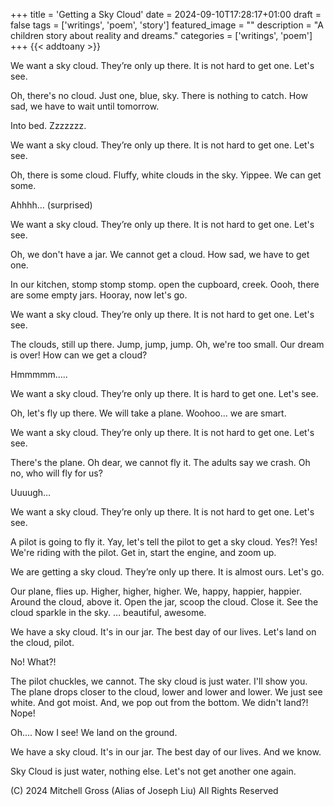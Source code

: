 +++
title = 'Getting a Sky Cloud'
date = 2024-09-10T17:28:17+01:00
draft = false
tags = ['writings', 'poem', 'story']
featured_image = ""
description = "A children story about reality and dreams."
categories = ['writings', 'poem']
+++
{{< addtoany >}} 


We want a sky cloud.
They’re only up there.
It is not hard to get one.
Let's see.

Oh, there's no cloud.
Just one, blue, sky.
There is nothing to catch.
How sad, we have to wait until tomorrow.

Into bed. Zzzzzzz.

We want a sky cloud.
They’re only up there.
It is not hard to get one.
Let's see.

Oh, there is some cloud.
Fluffy, white clouds in the sky.
Yippee. We can get some.

Ahhhh… (surprised)

We want a sky cloud.
They’re only up there.
It is not hard to get one.
Let's see.

Oh, we don't have a jar.
We cannot get a cloud.
How sad, we have to get one.

In our kitchen, stomp stomp stomp.
 open the cupboard, creek.
Oooh, there are some empty jars.
Hooray, now let's go.

We want a sky cloud.
They’re only up there.
It is not hard to get one.
Let's see.

The clouds, still up there.
Jump, jump, jump.
Oh, we're too small.
Our dream is over!
How can we get a cloud?

Hmmmmm…..

We want a sky cloud.
They’re only up there.
It is hard to get one.
Let's see.

Oh, let's fly up there.
We will take a plane.
Woohoo… we are smart.


We want a sky cloud.
They’re only up there.
It is not hard to get one.
Let's see.

There's the plane.
Oh dear, we cannot fly it.
The adults say we crash.
Oh no, who will fly for us?

Uuuugh…

We want a sky cloud.
They’re only up there.
It is not hard to get one.
Let's see.

A pilot is going to fly it.
Yay, let's tell the pilot to get a sky cloud.
Yes?! Yes! We're riding with the pilot.
Get in, start the engine, and zoom up.

We are getting a sky cloud.
They’re only up there.
It is almost ours.
Let's go.

Our plane, flies up.
Higher, higher, higher.
We, happy, happier, happier.
Around the cloud, above it.
Open the jar, scoop the cloud.
Close it. See the cloud sparkle in the sky.
… beautiful, awesome.

We have a sky cloud.
It's in our jar.
The best day of our lives.
Let's land on the cloud, pilot.

No!
What?!

The pilot chuckles, we cannot. The sky cloud is just water.
I'll show you. The plane drops closer to the cloud, lower and lower and lower. 
We just see white. And got moist.
And, we pop out from the bottom.
We didn't land?! Nope!

Oh…. 
Now I see!
We land on the ground.

We have a sky cloud.
It's in our jar.
The best day of our lives.
And we know.

Sky Cloud is just water, nothing else.
Let's not get another one again.


(C) 2024 Mitchell Gross (Alias of Joseph Liu) All Rights Reserved